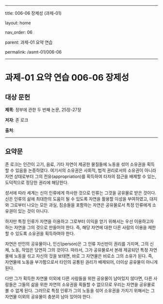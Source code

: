 ﻿---
title: 006-06 장제성 (과제-01)
layout: home
nav_order: 06
parent: 과제-01 요약 연습
permalink: /asmt-01/006-06
---

# 과제-01 요약 연습 006-06 장제성 

## 대상 문헌  
**제목**:   정부에 관한 두 번째 논문, 25장-27장
**저자**:   존 로크
**출처**:   

---

## 요약문
존 로크는 인간이 고기, 음료, 기타 자연이 제공한 물질들에 노동을 섞어 소유권을 획득할 수 있음을 논증하였다. 여기서의 소유권은 사회적, 법적 권리로서의 소유권이 아니라 자연 상태로부터 그의 전유(appropriation)를 획득하여 타자의 접근을 배제할 수 있는, 도덕적으로 정당한 권리에 해당한다. 
성서에 따라 세계는 신이 인류에게 하사한 것으로 인류는 그것을 공유물로 받은 것이다. 신은 인류의 삶에 최대한의 도움이 될 수 있도록 자연을 활용할 이성을 부여하였고, 대지와 그로부터 나오는 모든 과실, 짐승들을 포함하는 자연은 공유물로서 특정 인류에게 소유권이 있는 것이 아니다.
하지만 특정 인류가 자연을 이용하고 그로부터 이익을 얻기 위해서는 우선 이용하고자 하는 자연을 그의 것으로 만들어야 한다. 즉, 해당 자연에 대한 다른 사람의 이용을 제한할 수 있도록 소유권을 획득하여야 한다.
자연은 만인의 공유물이나, 인신(person)은 그 인류 자신만이 권리를 가지며, 그의 신체, 노동, 작업은 당연히 그의 것이다. 따라서, 그가 공유물로서 본래 제공되던 특정 자연물에 노동을 섞고 자신의 것을 보태면, 바로 그 자연물은 비로소 그의 소유가 된다. 즉, 자연물에 노동을 부가함으로서 타인의 공통된 권리가 배제되어, 더이상 공유물이 아니게 된다.
다만 그가 획득한 자연물 이외에 다른 사람들을 위한 공유물이 남아있지 않다면, 다른 사람들은 그들의 삶을 위한 자연의 소유권을 획들할 수 없으므로 우리는 자연을 공유물로 볼 수 없게 된다. 그러므로 특정 인류가 그의 노동을 섞어 소유권을 가지기 위해서는 그 자연물 이외의 공유물이 충분히 남아 있어야 한다.